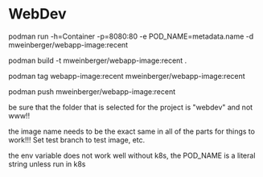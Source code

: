 # WebDev

podman run -h=Container -p=8080:80 -e POD_NAME=metadata.name -d mweinberger/webapp-image:recent

podman build -t mweinberger/webapp-image:recent .

podman tag webapp-image:recent mweinberger/webapp-image:recent

podman push mweinberger/webapp-image:recent 

be sure that the folder that is selected for the project is "webdev" and not www!!

the image name needs to be the exact same in all of the parts for things to work!!! Set test branch to test image, etc.

the env variable does not work well without k8s, the POD_NAME is a literal string unless run in k8s